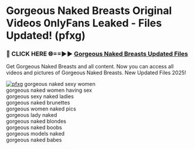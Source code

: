 # Gorgeous Naked Breasts Original Videos 0nlyFans Leaked - Files Updated! (pfxg)

<h3>🔴 CLICK HERE 🌐==►► <a href="https://tinyurl.com/up5wt9bj" rel="nofollow">Gorgeous Naked Breasts Updated Files</a></h3>

Get Gorgeous Naked Breasts and all content. Now you can access all videos and pictures of Gorgeous Naked Breasts. New Updated Files 2025!

[![pfxg](https://i.imgur.com/ABiUzMV.gif)](https://tinyurl.com/up5wt9bj)
gorgeous naked sexy women<br>
gorgeous naked women having sex<br>
gorgeous sexy naked ladies<br>
gorgeous naked brunettes<br>
gorgeous women naked pics<br>
gorgeous lady naked<br>
gorgeous naked blondes<br>
gorgeous naked boobs<br>
gorgeous models naked<br>
gorgeous naked babes